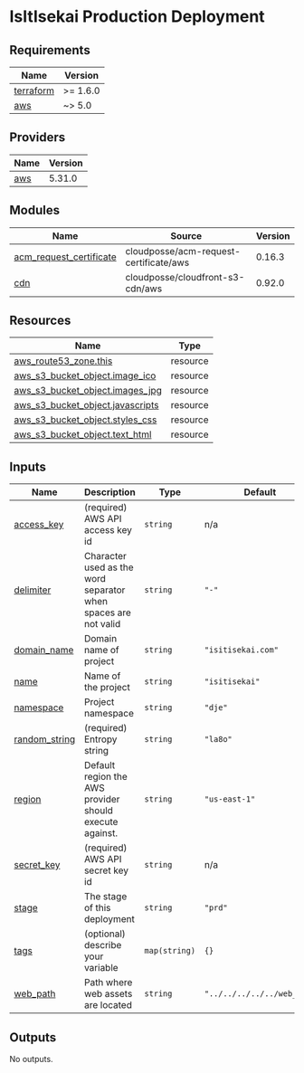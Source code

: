 # IsItIsekai Production Deployment

<!-- BEGIN_TF_DOCS -->
## Requirements

| Name | Version |
|------|---------|
| <a name="requirement_terraform"></a> [terraform](#requirement\_terraform) | >= 1.6.0 |
| <a name="requirement_aws"></a> [aws](#requirement\_aws) | ~> 5.0 |

## Providers

| Name | Version |
|------|---------|
| <a name="provider_aws"></a> [aws](#provider\_aws) | 5.31.0 |

## Modules

| Name | Source | Version |
|------|--------|---------|
| <a name="module_acm_request_certificate"></a> [acm\_request\_certificate](#module\_acm\_request\_certificate) | cloudposse/acm-request-certificate/aws | 0.16.3 |
| <a name="module_cdn"></a> [cdn](#module\_cdn) | cloudposse/cloudfront-s3-cdn/aws | 0.92.0 |

## Resources

| Name | Type |
|------|------|
| [aws_route53_zone.this](https://registry.terraform.io/providers/hashicorp/aws/latest/docs/resources/route53_zone) | resource |
| [aws_s3_bucket_object.image_ico](https://registry.terraform.io/providers/hashicorp/aws/latest/docs/resources/s3_bucket_object) | resource |
| [aws_s3_bucket_object.images_jpg](https://registry.terraform.io/providers/hashicorp/aws/latest/docs/resources/s3_bucket_object) | resource |
| [aws_s3_bucket_object.javascripts](https://registry.terraform.io/providers/hashicorp/aws/latest/docs/resources/s3_bucket_object) | resource |
| [aws_s3_bucket_object.styles_css](https://registry.terraform.io/providers/hashicorp/aws/latest/docs/resources/s3_bucket_object) | resource |
| [aws_s3_bucket_object.text_html](https://registry.terraform.io/providers/hashicorp/aws/latest/docs/resources/s3_bucket_object) | resource |

## Inputs

| Name | Description | Type | Default | Required |
|------|-------------|------|---------|:--------:|
| <a name="input_access_key"></a> [access\_key](#input\_access\_key) | (required) AWS API access key id | `string` | n/a | yes |
| <a name="input_delimiter"></a> [delimiter](#input\_delimiter) | Character used as the word separator when spaces are not valid | `string` | `"-"` | no |
| <a name="input_domain_name"></a> [domain\_name](#input\_domain\_name) | Domain name of project | `string` | `"isitisekai.com"` | no |
| <a name="input_name"></a> [name](#input\_name) | Name of the project | `string` | `"isitisekai"` | no |
| <a name="input_namespace"></a> [namespace](#input\_namespace) | Project namespace | `string` | `"dje"` | no |
| <a name="input_random_string"></a> [random\_string](#input\_random\_string) | (required) Entropy string | `string` | `"la8o"` | no |
| <a name="input_region"></a> [region](#input\_region) | Default region the AWS provider should execute against. | `string` | `"us-east-1"` | no |
| <a name="input_secret_key"></a> [secret\_key](#input\_secret\_key) | (required) AWS API secret key id | `string` | n/a | yes |
| <a name="input_stage"></a> [stage](#input\_stage) | The stage of this deployment | `string` | `"prd"` | no |
| <a name="input_tags"></a> [tags](#input\_tags) | (optional) describe your variable | `map(string)` | `{}` | no |
| <a name="input_web_path"></a> [web\_path](#input\_web\_path) | Path where web assets are located | `string` | `"../../../../../web_app"` | no |

## Outputs

No outputs.
<!-- END_TF_DOCS -->